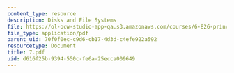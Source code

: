 ```yaml
---
content_type: resource
description: Disks and File Systems
file: https://ol-ocw-studio-app-qa.s3.amazonaws.com/courses/6-826-principles-of-computer-systems-spring-2002/d616f25b9394550cfe6a25ecca009649_7.pdf
file_type: application/pdf
parent_uid: 70f0f0ec-c9d6-cb17-4d3d-c4efe922a592
resourcetype: Document
title: 7.pdf
uid: d616f25b-9394-550c-fe6a-25ecca009649
---
```

